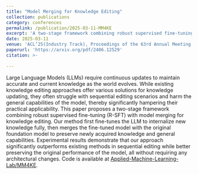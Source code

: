 ```yaml
---
title: "Model Merging for Knowledge Editing"
collection: publications
category: conferences
permalink: /publication/2025-03-11-MM4KE
excerpt: 'A two-stage framework combining robust supervised fine-tuning with model merging for efficient knowledge editing in LLMs that preserves general capabilities while outperforming existing methods.'
date: 2025-03-11
venue: 'ACL’25(Industry Track), Proceedings of the 63rd Annual Meeting of the Association for Computational Linguistics'
paperurl: 'https://arxiv.org/pdf/2406.12529'
citation: >-
  
---
```


Large Language Models (LLMs) require continuous updates to maintain accurate and current knowledge as the world evolves. While existing knowledge editing approaches offer various solutions for knowledge updating, they often struggle with sequential editing scenarios and harm the general capabilities of the model, thereby significantly hampering their practical applicability.
This paper proposes a two-stage framework combining robust supervised fine-tuning (R-SFT) with model merging for knowledge editing. Our method first fine-tunes the LLM to internalize new knowledge fully, then merges the fine-tuned model with the original foundation model to preserve newly acquired knowledge and general capabilities. 
Experimental results demonstrate that our approach significantly outperforms existing methods in sequential editing while better preserving the original performance of the model, all without requiring any architectural changes. Code is available at [Applied-Machine-Learning-Lab/MM4KE](https://github.com/Applied-Machine-Learning-Lab/MM4KE.git).

